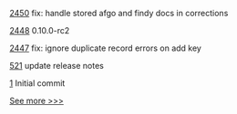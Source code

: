 
[2450](https://github.com/hyperledger/aries-cloudagent-python/pull/2450) fix: handle stored afgo and findy docs in corrections

[2448](https://github.com/hyperledger/aries-cloudagent-python/pull/2448) 0.10.0-rc2

[2447](https://github.com/hyperledger/aries-cloudagent-python/pull/2447) fix: ignore duplicate record errors on add key

[521](https://github.com/hyperledger-labs/fabric-operations-console/pull/521) update release notes

[1](https://github.com/hyperledger-labs/pdo-contracts/pull/1) Initial commit


[See more >>>](https://start-here.hyperledger.org/pull-requests)
